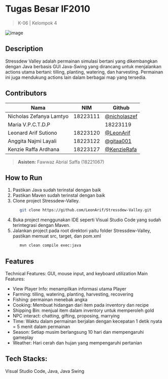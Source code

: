 # Tugas Besar IF2010
> K-06 | Kelompok 4

![image](https://github.com/user-attachments/assets/388d54d2-18a2-4f7e-9986-b64b5639557f)

## Description
Stressdew Valley adalah permainan simulasi bertani yang dikembangkan dengan Java berbasis GUI Java-Swing yang dirancang untuk menjalankan actions utama bertani: tilling, planting, watering, dan harvesting. Permainan ini juga mendukung actions lain dalam berbagai map yang tersedia.

## Contributors
|          **Nama**        |  **NIM** |   **Github**   |
|--------------------------|----------|----------------|
| Nicholas Zefanya Lamtyo  | 18223111 | [@nicholaszef](https://github.com/nicholaszef)|
| Maria V.P.C.T.D.P |      | 18223119 | [@MariaVransiska](http://github.com/MariaVransiska)|
| Leonard Arif Sutiono     | 18223120 | [@LeonArif](https://github.com/LeonArif)|
| Anggita Najmi Layali     | 18223122 | [@gitaa001](https://github.com/gitaa001)|
| Kenzie Raffa Ardhana     | 18223127 | [@KenzieRafa](https://github.com/KenzieRafa)|
> **Asisten:** Fawwaz Abrial Saffa (18221067)

## How to Run
1. Pastikan Java sudah terinstal dengan baik
2. Pastikan Maven sudah terinstal dengan baik
3. Clone project Stressdew-Valley.
   ```bash
      git clone https://github.com/LeonArif/Stressdew-Valley.git
   ```
4. Buka project menggunakan IDE seperti Visual Studio Code yang sudah terintegrasi dengan Maven.
5. Jalankan project pada root direktori yaitu folder Stressdew-Valley, pastikan memuat src, target, dan pom.xml
   ```bash
      mvn clean compile exec:java
   ```

## Features
Technical Features: GUI, mouse input, and keyboard utilization
Main Features:
- View Player Info: menampilkan informasi utama Player
- Farming: tilling, watering, planting, harvesting, recovering
- Fishing: permainan menebak angka
- Cooking: Membuat hidangan dari item pada inventory dan recipe
- Shipping Bin: menjual item dalam inventory untuk memperoleh gold
- NPC interact: chatting, gifting, proposing, marrying
- Time: Waktu dalam permainan berjalan dengan kecepatan 1 detik nyata = 5 menit dalam permainan
- Season: Setiap musim berlangsung 10 hari dan mempengaruhi gameplay
- Weather: Hari cerah dan hujan yang mempengaruhi pertanian

## Tech Stacks:
Visual Studio Code, Java, Java Swing



